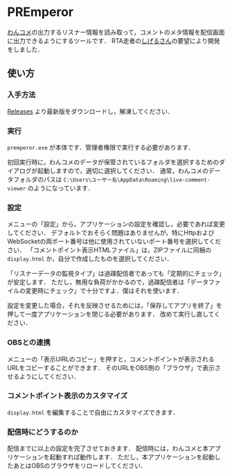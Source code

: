 # PREmperor

[わんコメ](https://onecomme.com/)の出力するリスナー情報を読み取って，コメントのメタ情報を配信画面に出力できるようにするツールです．
RTA走者の[しげるさん](https://www.youtube.com/channel/UCP8YrccvDK2e3chW-Kl2tow)の要望により開発をしました．

## 使い方

### 入手方法
[Releases](https://github.com/tk-streaming/premperor/releases) より最新版をダウンロードし，解凍してください．

### 実行
`premperor.exe` が本体です．管理者権限で実行する必要があります．

初回実行時に，わんコメのデータが保管されているフォルダを選択するためのダイアログが起動しますので，適切に選択してください．
通常，わんコメのデータフォルダのパスは `C:\Users\ユーザー名\AppData\Roaming\live-comment-viewer` のようになっています．

### 設定
メニューの「設定」から，アプリケーションの設定を確認し，必要であれば変更してください．
デフォルトでおそらく問題はありませんが，特にHttpおよびWebSocketの両ポート番号は他に使用されていないポート番号を選択してください．
「コメントポイント表示HTMLファイル」は，ZIPファイルに同梱の `display.html` か，自分で作成したものを選択してください．

「リスナーデータの監視タイプ」は過疎配信者であっても「定期的にチェック」が安定します．
ただし，無用な負荷がかかるので，過疎配信者は「データファイルの変更時にチェック」で十分ですよ．僕はそれを使います．

設定を変更した場合，それを反映させるためには，「保存してアプリを終了」を押して一度アプリケーションを閉じる必要があります．
改めて実行し直してください．

### OBSとの連携
メニューの「表示UIRLのコピー」を押すと，コメントポイントが表示されるURLをコピーすることができます．
そのURLをOBS側の「ブラウザ」で表示させるようにしてください．

### コメントポイント表示のカスタマイズ
`display.html` を編集することで自由にカスタマイズできます．

### 配信時にどうするのか
配信までに以上の設定を完了させておきます．
配信時には，わんコメと本アプリケーションを起動すれば動作します．
ただし，本アプリケーションを起動したあとはOBSのブラウザをリロードしてください．
